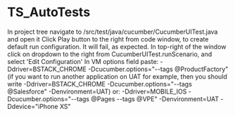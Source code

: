# TS_AutoTests
In project tree navigate to /src/test/java/cucumber/CucumberUITest.java and open it
Click Play button to the right from code window, to create default run configuration. It will fail, as expected.
In top-right of the window click on dropdown to the right from CucumberUITest.runScenario, and select 'Edit Configuration'
In VM options field paste: -Ddriver=BSTACK_CHROME -Dcucumber.options="--tags @ProductFactory" (if you want to run another application on UAT for example, then you should write -Ddriver=BSTACK_CHROME
-Dcucumber.options="--tags @Salesforce" -Denvironment=UAT)
or: -Ddriver=MOBILE_IOS
    -Dcucumber.options="--tags @Pages --tags @VPE"
    -Denvironment=UAT
    -Ddevice="iPhone XS"
